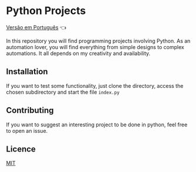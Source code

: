 # Python Projects

<a href="https://github.com/ItaloPussi/pythonProjects/blob/master/readme.pt.md">Versão em Português</a> 👈

In this repository you will find programming projects involving Python. As an automation lover, you will find everything from simple designs to complex automations. It all depends on my creativity and availability.

## Installation

If you want to test some functionality, just clone the directory, access the chosen subdirectory and start the file ```index.py```

## Contributing

If you want to suggest an interesting project to be done in python, feel free to open an issue.

## Licence
[MIT](https://choosealicense.com/licenses/mit/)

